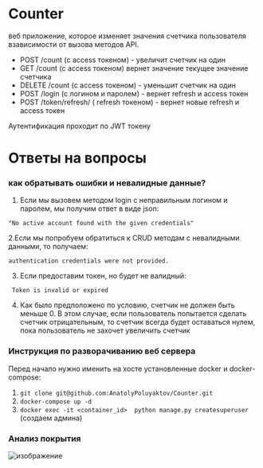 # Counter 

веб приложение, которое изменяет значения счетчика пользователя взависимости от вызова методов API.
- POST /count (с acсess токеном) - увеличит счетчик на один
- GET /count  (с access токеном) вернет значение текущее значение счетчика
- DELETE /count (с access токеном) - уменьшит счетчик на один
- POST /login   (c логином и паролем) - вернет refresh и access токен
- POST /token/refresh/ ( refresh токеном) - вернет новые refresh и access токен

Аутентификация проходит по JWT токену

# Ответы на вопросы

### как обратывать ошибки и невалидные данные?
   
1. Если мы вызовем методом login с неправильным логином и паролем, мы получим  ответ в виде json:

  ``` "No active account found with the given credentials" ```

2.Если мы попробуем обратиться к CRUD методам c невалидными данными, то получаем:

 ``` authentication credentials were not provided. ```

3. Если предоставим токен, но будет не валидный:

 ```  Token is invalid or expired ```

4. Как было предположено по условию, счетчик не должен быть меньше 0. В этом случае, если пользователь попытается сделать счетчик отрицательным, то счетчик всегда будет оставаться нулем, пока пользователь не захочет увеличить счетчик

### Инструкция по разворачиванию веб сервера

Перед начало нужно именить на хосте установленные docker и docker-compose:

1. ``` git clone git@github.com:AnatolyPoluyaktov/Counter.git ```
2. ``` docker-compose up -d ```
3. ``` docker exec -it <container_id>  python manage.py createsuperuser ``` (создаем админа)

### Анализ покрытия 

![изображение](https://user-images.githubusercontent.com/41837845/132144500-a8643b67-8052-4605-8510-23a67f2a785f.png)

